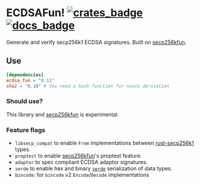 # ECDSAFun! [![crates_badge]][crates_url] [![docs_badge]][docs_url] 

[docs_badge]: https://docs.rs/ecdsa_fun/badge.svg
[docs_url]: https://docs.rs/ecdsa_fun
[crates_badge]: https://img.shields.io/crates/v/ecdsa_fun.svg
[crates_url]: https://crates.io/crates/ecdsa_fun

Generate and verify secp256k1 ECDSA signatures.
Built on [secp256kfun].

## Use

``` toml
[dependencies]
ecdsa_fun = "0.11"
sha2 = "0.10" # You need a hash function for nonce derivation
```

### Should use?

This library and [secp256kfun] is experimental.

### Feature flags

- `libsecp_compat` to enable `From` implementations between [rust-secp256k1] types.
- `proptest` to enable [secp256kfun]'s proptest feature.
- `adaptor` to spec compliant ECDSA adaptor signatures.
- `serde` to enable hex and binary [`serde`] serialization of data types.
- `bincode`: for `bincode` v2 `Encode`/`Decode` implementations

[secp256kfun]: https://docs.rs/secp256kfun
[rust-secp256k1]: https://github.com/rust-bitcoin/rust-secp256k1/ 
[`serde`]: https://serde.rs

